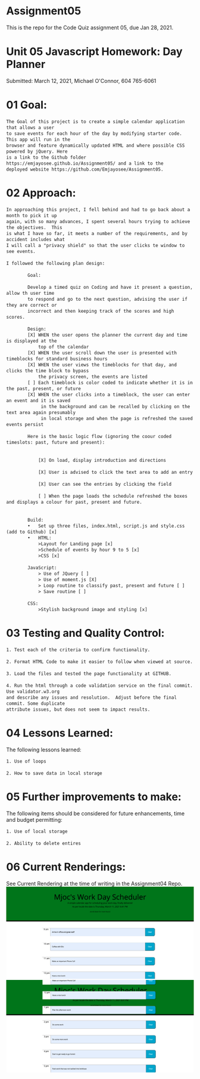# Assignment05
This is the repo for the Code Quiz assignment 05, due Jan 28, 2021.


# Unit 05 Javascript Homework: Day Planner

Submitted: March 12, 2021, Michael O'Connor, 604 765-6061

# 01 Goal: 

    The Goal of this project is to create a simple calendar application that allows a user 
    to save events for each hour of the day by modifying starter code. This app will run in the 
    browser and feature dynamically updated HTML and where possible CSS powered by jQuery. Here 
    is a link to the Github folder https://emjayosee.github.io/Assignment05/ and a link to the 
    deployed website https://github.com/Emjayosee/Assignment05.

# 02 Approach:

    In approaching this project, I fell behind and had to go back about a month to pick it up 
    again, with so many advances, I spent several hours trying to achieve the objectives.  This 
    is what I have so far, it meets a number of the requirements, and by accident includes what 
    I will call a "privacy shield" so that the user clicks te window to see events.  

    I followed the following plan design:

            Goal:

            Develop a timed quiz on Coding and have it present a question, allow th user time 
            to respond and go to the next question, advising the user if they are correct or 
            incorrect and then keeping track of the scores and high scores.

            Design:
            [X]	WHEN the user opens the planner the current day and time is displayed at the 
                top of the calendar
            [X]	WHEN the user scroll down the user is presented with timeblocks for standard business hours
            [X] WHEN the user views the timeblocks for that day, and clicks the time block to bypass 
                the privacy screen, the events are listed
            [ ] Each timeblock is color coded to indicate whether it is in the past, present, or future
            [X] WHEN the user clicks into a timeblock, the user can enter an event and it is saved
                 in the background and can be recalled by clicking on the text area again presumably
                 in local storage and when the page is refreshed the saved events persist   
            
            Here is the basic logic flow (ignoring the coour coded timeslots: past, future and present):


                [X] On load, display introduction and directions

                [X] User is advised to click the text area to add an entry

                [X] User can see the entries by clicking the field

                [ ] When the page loads the schedule refreshed the boxes and displays a colour for past, present and future.


            Build:
            •	Set up three files, index.html, script.js and style.css (add to Github) [x]
            •	HTML:
                >Layout for Landing page [x]
                >Schedule of events by hour 9 to 5 [x]
                >CSS [x]

            JavaScript: 
                > Use of JQuery [ ]
                > Use of moment.js [X]
                > Loop routine to classify past, present and future [ ]
                > Save routine [ ]
            
            CSS:
                >Stylish background image and styling [x]
            


# 03 Testing and Quality Control:

    1. Test each of the criteria to confirm functionality.

    2. Format HTML Code to make it easier to follow when viewed at source.

    3. Load the files and tested the page functionality at GITHUB.

    4. Run the html through a code validation service on the final commit.  Use validator.w3.org 
    and describe any issues and resolution.  Adjust before the final commit. Some duplicate 
    attribute issues, but does not seem to impact results.

# 04 Lessons Learned:

The following lessons learned:

    1. Use of loops

    2. How to save data in local storage


# 05 Further improvements to make:

The following items should be considered for future enhancements, time and budget permitting:

    1. Use of local storage

    2. Ability to delete entires


# 06 Current Renderings:

See Current Rendering at the time of writing in the Assignment04 Repo. 
![alt text](Assets/Images/Morning.png)
![alt text](Assets/Images/Afternoon.png)
